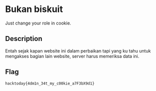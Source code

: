 # Bukan biskuit

Just change your role in cookie.

## Description

Entah sejak kapan website ini dalam perbaikan tapi yang ku tahu untuk mengakses bagian lain website, server harus memeriksa data ini.

## Flag

`hacktoday{4dm1n_34t_my_c00kie_a7F3bX9d1}`
